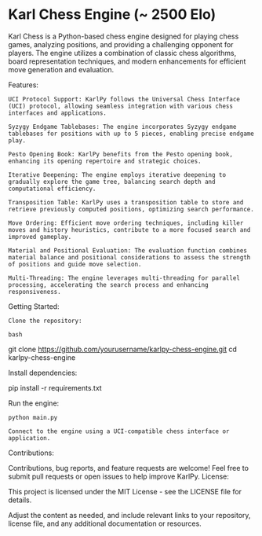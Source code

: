# Karl Chess Engine (~ 2500 Elo)

Karl Chess is a Python-based chess engine designed for playing chess games, analyzing positions, and providing a challenging opponent for players. The engine utilizes a combination of classic chess algorithms, board representation techniques, and modern enhancements for efficient move generation and evaluation.

Features:

    UCI Protocol Support: KarlPy follows the Universal Chess Interface (UCI) protocol, allowing seamless integration with various chess interfaces and applications.

    Syzygy Endgame Tablebases: The engine incorporates Syzygy endgame tablebases for positions with up to 5 pieces, enabling precise endgame play.

    Pesto Opening Book: KarlPy benefits from the Pesto opening book, enhancing its opening repertoire and strategic choices.

    Iterative Deepening: The engine employs iterative deepening to gradually explore the game tree, balancing search depth and computational efficiency.

    Transposition Table: KarlPy uses a transposition table to store and retrieve previously computed positions, optimizing search performance.

    Move Ordering: Efficient move ordering techniques, including killer moves and history heuristics, contribute to a more focused search and improved gameplay.

    Material and Positional Evaluation: The evaluation function combines material balance and positional considerations to assess the strength of positions and guide move selection.

    Multi-Threading: The engine leverages multi-threading for parallel processing, accelerating the search process and enhancing responsiveness.

Getting Started:

    Clone the repository:

    bash

git clone https://github.com/yourusername/karlpy-chess-engine.git
cd karlpy-chess-engine

Install dependencies:

pip install -r requirements.txt

Run the engine:

    python main.py

    Connect to the engine using a UCI-compatible chess interface or application.

Contributions:

Contributions, bug reports, and feature requests are welcome! Feel free to submit pull requests or open issues to help improve KarlPy.
License:

This project is licensed under the MIT License - see the LICENSE file for details.

Adjust the content as needed, and include relevant links to your repository, license file, and any additional documentation or resources.
